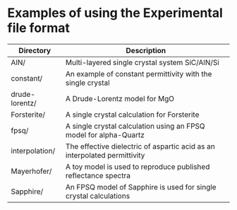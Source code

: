 # Examples of using the Experimental file format

 | **Directory**   | **Description**                                                                    |
 | ----------------| ---------------------------------------------------------------------------------- |
 | AlN/            | Multi-layered single crystal system SiC/AlN/Si                                     |
 | constant/       | An example of constant permittivity with the single crystal                        |
 | drude-lorentz/  | A Drude-Lorentz model for MgO                                                      |
 | Forsterite/     | A single crystal calculation for Forsterite                                        |
 | fpsq/           | A single crystal calculation using an FPSQ model for alpha-Quartz                  |
 | interpolation/  | The effective dielectric of aspartic acid as an interpolated permittivity          |
 | Mayerhofer/     | A toy model is used to reproduce published reflectance spectra                     |
 | Sapphire/       | An FPSQ model of Sapphire is used for single crystal calculations                  |

